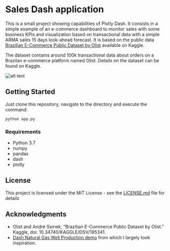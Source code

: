 # Sales Dash application

This is a small project showing capabilities of Plotly Dash. It consists in a simple example of an e-commerce dashboard to monitor sales with some business KPIs and visualization based on transactional data with a simple ARMA sales 15 days look-ahead forecast. It is based on the public data [Brazilian E-Commerce Public Dataset by Olist](https://www.kaggle.com/olistbr/brazilian-ecommerce) available on Kaggle.

The dataset contains around 100k transactional data about orders on a Brazilan e-commerce platform named Olist. Details on the dataset can be found on Kaggle.

![alt text](/screenshot/test.gif "Demo")

## Getting Started

Just clone this repository, navigate to the directory and execute the command:
```
python app.py
```

### Requirements

* Python 3.7
* numpy
* pandas
* dash
* plotly

## License

This project is licensed under the MIT License - see the [LICENSE.md](LICENSE.md) file for details

## Acknowledgments

* Olist and André Sionek, “Brazilian E-Commerce Public Dataset by Olist.” Kaggle, doi: 10.34740/KAGGLE/DSV/195341.
* [Dash Natural Gas Well Production demo](https://github.com/plotly/dash-sample-apps/tree/master/apps/dash-oil-and-gas) from which I largely took inspiration.

